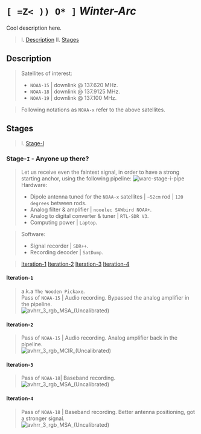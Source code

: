 # `[ =Z< )) O* ]` *Winter-Arc*  
Cool description here.

> I.  [Description](#Description)
> II. [Stages](#Stages)

## Description
> Satellites of interest:
> - `NOAA-15` | downlink @ 137.620 MHz.
> - `NOAA-18` | downlink @ 137.9125 MHz.
> - `NOAA-19` | downlink @ 137.100 MHz.

> Following notations as `NOAA-x` refer to the above satellites.

## Stages

> I. [Stage-I](#Stage-I)

### Stage-`I` - Anyone up there?
> Let us receive even the faintest signal, in order to have a strong starting anchor, using the following pipeline:
![warc-stage-i-pipe](https://github.com/user-attachments/assets/e3677ac9-e98d-4575-b429-7d97479286e7)
> Hardware: 
> - Dipole antenna tuned for the `NOAA-x` satellites | `~52cm` rod | `120 degrees` between rods.
> - Analog filter & amplifier | `nooelec SAWbird NOAA+`.
> - Analog to digital converter & tuner | `RTL-SDR V3`.
> - Computing power | `Laptop`.

> Software:
> - Signal recorder | `SDR++`.
> - Recording decoder | `SatDump`.

> [Iteration-1](#Iteration-1)
> [Iteration-2](#Iteration-3)
> [Iteration-3](#Iteration-3)
> [Iteration-4](#Iteration-4)

#### Iteration-`1`
> a.k.a `The Wooden Pickaxe`. <br>
> Pass of `NOAA-15` | Audio recording. Bypassed the analog amplifier in the pipeline. <br>
> ![avhrr_3_rgb_MSA_(Uncalibrated)](https://github.com/user-attachments/assets/ed0b09d1-7a37-48a5-929b-51cf451e5687)

#### Iteration-`2`
> Pass of `NOAA-15` | Audio recording. Analog amplifier back in the pipeline. <br>
> ![avhrr_3_rgb_MCIR_(Uncalibrated)](https://github.com/user-attachments/assets/1e8bba32-5f01-4c1e-b3cf-be9410e26eca)

#### Iteration-`3`
> Pass of `NOAA-18`| Baseband recording. <br>
> ![avhrr_3_rgb_MSA_(Uncalibrated)](https://github.com/user-attachments/assets/3cb87800-2a46-44d0-82a2-5042a538dfe2)

#### Iteration-`4`
> Pass of `NOAA-18` | Baseband recording. Better antenna positioning, got a stronger signal. <br>
> ![avhrr_3_rgb_MSA_(Uncalibrated)](https://github.com/user-attachments/assets/586c27b8-2e04-4950-ad44-fc6904407af7)

